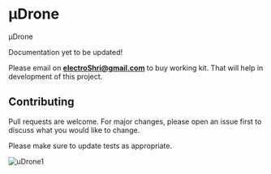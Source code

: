 # μDrone
μDrone

Documentation yet to be updated!

Please email on [**electroShri@gmail.com**](mailto:electroShri@gmail.com) to buy working kit. That will help in development of this project.

## Contributing
Pull requests are welcome. For major changes, please open an issue first to discuss what you would like to change.

Please make sure to update tests as appropriate.

![uDrone1](https://user-images.githubusercontent.com/28555587/84584754-cd52cc80-ae25-11ea-8ed0-e99fefa9e329.png)
